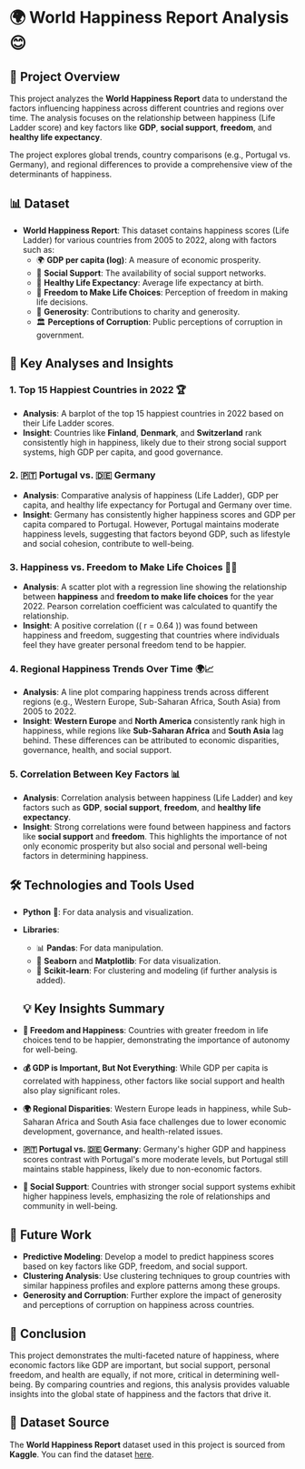 # 🌍 World Happiness Report Analysis 😊

## 📝 Project Overview
This project analyzes the **World Happiness Report** data to understand the factors influencing happiness across different countries and regions over time. The analysis focuses on the relationship between happiness (Life Ladder score) and key factors like **GDP**, **social support**, **freedom**, and **healthy life expectancy**. 

The project explores global trends, country comparisons (e.g., Portugal vs. Germany), and regional differences to provide a comprehensive view of the determinants of happiness.

## 📊 Dataset
- **World Happiness Report**: This dataset contains happiness scores (Life Ladder) for various countries from 2005 to 2022, along with factors such as:
  - 🌍 **GDP per capita (log)**: A measure of economic prosperity.
  - 🤝 **Social Support**: The availability of social support networks.
  - 🏥 **Healthy Life Expectancy**: Average life expectancy at birth.
  - 🗽 **Freedom to Make Life Choices**: Perception of freedom in making life decisions.
  - 💌 **Generosity**: Contributions to charity and generosity.
  - 🏛️ **Perceptions of Corruption**: Public perceptions of corruption in government.

## 🔑 Key Analyses and Insights

### 1. **Top 15 Happiest Countries in 2022** 🏆
- **Analysis**: A barplot of the top 15 happiest countries in 2022 based on their Life Ladder scores.
- **Insight**: Countries like **Finland**, **Denmark**, and **Switzerland** rank consistently high in happiness, likely due to their strong social support systems, high GDP per capita, and good governance.

### 2. **🇵🇹 Portugal vs. 🇩🇪 Germany**
- **Analysis**: Comparative analysis of happiness (Life Ladder), GDP per capita, and healthy life expectancy for Portugal and Germany over time.
- **Insight**: Germany has consistently higher happiness scores and GDP per capita compared to Portugal. However, Portugal maintains moderate happiness levels, suggesting that factors beyond GDP, such as lifestyle and social cohesion, contribute to well-being.

### 3. **Happiness vs. Freedom to Make Life Choices** 🗽😊
- **Analysis**: A scatter plot with a regression line showing the relationship between **happiness** and **freedom to make life choices** for the year 2022. Pearson correlation coefficient was calculated to quantify the relationship.
- **Insight**: A positive correlation (\( r = 0.64 \)) was found between happiness and freedom, suggesting that countries where individuals feel they have greater personal freedom tend to be happier.

### 4. **Regional Happiness Trends Over Time** 🌍📈
- **Analysis**: A line plot comparing happiness trends across different regions (e.g., Western Europe, Sub-Saharan Africa, South Asia) from 2005 to 2022.
- **Insight**: **Western Europe** and **North America** consistently rank high in happiness, while regions like **Sub-Saharan Africa** and **South Asia** lag behind. These differences can be attributed to economic disparities, governance, health, and social support.

### 5. **Correlation Between Key Factors** 📊
- **Analysis**: Correlation analysis between happiness (Life Ladder) and key factors such as **GDP**, **social support**, **freedom**, and **healthy life expectancy**.
- **Insight**: Strong correlations were found between happiness and factors like **social support** and **freedom**. This highlights the importance of not only economic prosperity but also social and personal well-being factors in determining happiness.

## 🛠️ Technologies and Tools Used
- **Python** 🐍: For data analysis and visualization.
- **Libraries**: 
  - 📊 **Pandas**: For data manipulation.
  - 🎨 **Seaborn** and **Matplotlib**: For data visualization.
  - 🤖 **Scikit-learn**: For clustering and modeling (if further analysis is added).

  ## 💡 Key Insights Summary
- **🗽 Freedom and Happiness**: Countries with greater freedom in life choices tend to be happier, demonstrating the importance of autonomy for well-being.
- **💰 GDP is Important, But Not Everything**: While GDP per capita is correlated with happiness, other factors like social support and health also play significant roles.
- **🌍 Regional Disparities**: Western Europe leads in happiness, while Sub-Saharan Africa and South Asia face challenges due to lower economic development, governance, and health-related issues.
- **🇵🇹 Portugal vs. 🇩🇪 Germany**: Germany's higher GDP and happiness scores contrast with Portugal's more moderate levels, but Portugal still maintains stable happiness, likely due to non-economic factors.
- **🤝 Social Support**: Countries with stronger social support systems exhibit higher happiness levels, emphasizing the role of relationships and community in well-being.

## 🔮 Future Work
- **Predictive Modeling**: Develop a model to predict happiness scores based on key factors like GDP, freedom, and social support.
- **Clustering Analysis**: Use clustering techniques to group countries with similar happiness profiles and explore patterns among these groups.
- **Generosity and Corruption**: Further explore the impact of generosity and perceptions of corruption on happiness across countries.

## 🎯 Conclusion
This project demonstrates the multi-faceted nature of happiness, where economic factors like GDP are important, but social support, personal freedom, and health are equally, if not more, critical in determining well-being. By comparing countries and regions, this analysis provides valuable insights into the global state of happiness and the factors that drive it.

## 📂 Dataset Source
The **World Happiness Report** dataset used in this project is sourced from **Kaggle**. You can find the dataset [here](https://www.kaggle.com/unsdsn/world-happiness).
